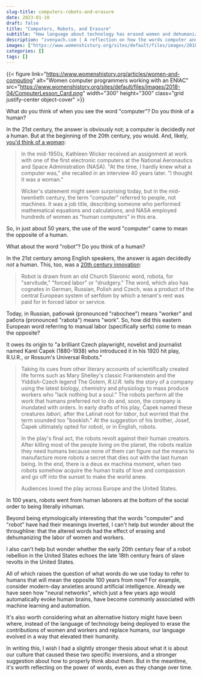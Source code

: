 ```yaml
---
slug-title: computers-robots-and-erasure
date: 2023-01-10
draft: false
title: "Computers, Robots, and Erasure"
subtitle: "How language about technology has erased women and dehumanized workers"
description: "zvenyach.com | A reflection on how the words computer and robot have come to mean the opposite of what they used to mean... humans"
images: ["https://www.womenshistory.org/sites/default/files/images/2018-04/ComputerLesson_Card.png"]
categories: []
tags: []
---
```


{{< figure link="https://www.womenshistory.org/articles/women-and-computing" alt="Women computer programmers working with an ENIAC" src="https://www.womenshistory.org/sites/default/files/images/2018-04/ComputerLesson_Card.png" width="300" height="300" class="grid justify-center object-cover" >}}

What do you think of when you see the word "computer"? Do you think of a human?

In the 21st century, the answer is obviously not; a computer is decidedly *not* a human. But at the beginning of the 20th century, you would. And, likely, [you'd think of a woman](https://www.womenshistory.org/articles/women-and-computing):

> In the mid-1950s, Kathleen Wicker received an assignment at work with one of the first electronic computers at the National Aeronautics and Space Administration (NASA). "At the time, I hardly knew what a computer was," she recalled in an interview 40 years later. "I thought it was a woman."
> 
> Wicker's statement might seem surprising today, but in the mid-twentieth century, the term "computer" referred to people, not machines. It was a job title, describing someone who performed mathematical equations and calculations, and NASA employed hundreds of women as "human computers" in this era.

So, in just about 50 years, the use of the word "computer" came to mean the opposite of a human.

What about the word "robot"? Do you think of a human?

In the 21st century among English speakers, the answer is again decidedly *not* a human. This, too, was a [20th century innovation](https://www.sciencefriday.com/segments/the-origin-of-the-word-robot/):

> Robot is drawn from an old Church Slavonic word, robota, for "servitude," "forced labor" or "drudgery." The word, which also has cognates in German, Russian, Polish and Czech, was a product of the central European system of serfdom by which a tenant's rent was paid for in forced labor or service.

Today, in Russian, рабочий (pronounced "rabochee") means "worker" and работа (pronounced "rabota") means "work". So, how did this eastern European word referring to manual labor (specifically serfs) come to mean the opposite?

It owes its origin to "a brilliant Czech playwright, novelist and journalist named Karel Čapek (1880-1938) who introduced it in his 1920 hit play, R.U.R., or Rossum's Universal Robots."

> Taking its cues from other literary accounts of scientifically created life forms such as Mary Shelley's classic Frankenstein and the Yiddish-Czech legend The Golem, *R.U.R.* tells the story of a company using the latest biology, chemistry and physiology to mass produce workers who "lack nothing but a soul." The robots perform all the work that humans preferred not to do and, soon, the company is inundated with orders. In early drafts of his play, Čapek named these creatures *labori*, after the Latinat root for *labor*, but worried that the term sounded too "bookish." At the suggestion of his brother, Josef, Čapek ultimately opted for *roboti*, or in English, robots.
> 
> In the play's final act, the robots revolt against their human creators. After killing most of the people living on the planet, the robots realize they need humans because none of them can figure out the means to manufacture more robots a secret that dies out with the last human being. In the end, there is a deus ex machina moment, when two robots somehow acquire the human traits of love and compassion and go off into the sunset to make the world anew.
> 
> Audiences loved the play across Europe and the United States. 

In 100 years, robots went from human laborers at the bottom of the social order to being literally inhuman.

Beyond being etymologically interesting that the words "computer" and "robot" have had their meanings inverted, I can't help but wonder about the throughline: that the altered words had the effect of erasing and dehumanizing the labor of women and workers.

I also can't help but wonder whether the early 20th century fear of a robot rebellion in the United States echoes the late 18th century fears of slave revolts in the United States.

All of which raises the question of what words do we use today to refer to humans that will mean the opposite 100 years from now? For example, consider modern-day anxieties around artificial intelligence. Already we have seen how "neural networks", which just a few years ago would automatically evoke human brains, have become commonly associated with machine learning and automation.

It's also worth considering what an alternative history might have been where, instead of the language of technology being deployed to erase the contributions of women and workers and replace humans, our language evolved in a way that elevated their humanity.

In writing this, I wish I had a slightly stronger thesis about what it is about our culture that caused these two specific inversions, and a stronger suggestion about how to properly think about them. But in the meantime, it's worth reflecting on the power of words, even as they change over time.
